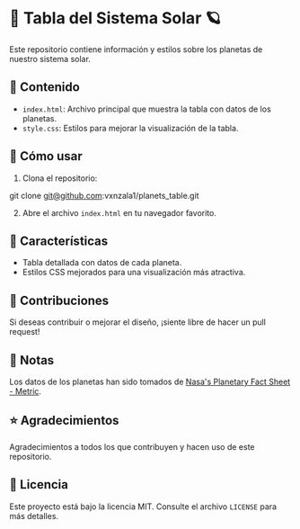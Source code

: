 # 🌌 Tabla del Sistema Solar 🪐

Este repositorio contiene información y estilos sobre los planetas de nuestro sistema solar.

## 📜 Contenido

- `index.html`: Archivo principal que muestra la tabla con datos de los planetas.
- `style.css`: Estilos para mejorar la visualización de la tabla.

## 🚀 Cómo usar

1. Clona el repositorio:

git clone git@github.com:vxnzala1/planets_table.git 

2. Abre el archivo `index.html` en tu navegador favorito.

## 🌟 Características

- Tabla detallada con datos de cada planeta.
- Estilos CSS mejorados para una visualización más atractiva.

## 🤝 Contribuciones

Si deseas contribuir o mejorar el diseño, ¡siente libre de hacer un pull request!

## 📌 Notas

Los datos de los planetas han sido tomados de [Nasa's Planetary Fact Sheet - Metric](https://nssdc.gsfc.nasa.gov/planetary/factsheet/).

## ⭐ Agradecimientos

Agradecimientos a todos los que contribuyen y hacen uso de este repositorio.

## 📄 Licencia

Este proyecto está bajo la licencia MIT. Consulte el archivo `LICENSE` para más detalles.
